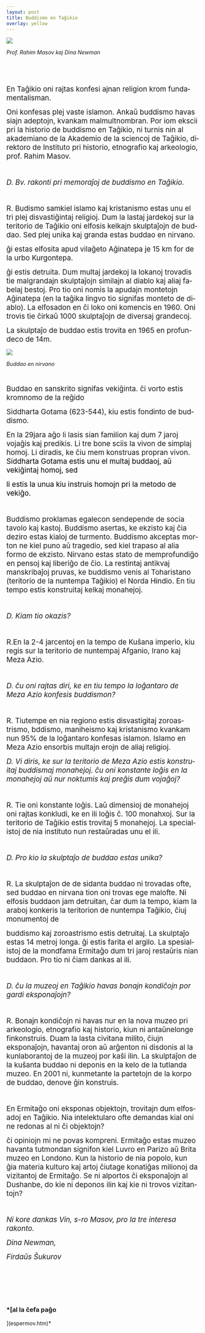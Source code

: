 ```yaml
---
layout: post
title: Buddismo en Taĝikio
overlay: yellow
---
```


<div class="Section1">

<span style="font-size:18.0pt;mso-ansi-language:EN-US"><span style="mso-spacerun:yes"></span><span lang="EN-US">![](buddismo.files/image002.jpg)</span></span>

<span lang="EN-US" style="font-size:18.0pt;mso-ansi-language:
EN-US"><span style="mso-spacerun:yes">
</span><span style="mso-spacerun:yes"></span><span style="mso-spacerun:yes"></span></span>*<span lang="EN-US" style="mso-ansi-language:EN-US">Prof.
<span class="SpellE">Rahim</span> <span class="SpellE">Masov</span>
<span class="SpellE">kaj</span> Dina Newman</span>*

<span lang="EN-US" style="font-size:18.0pt;mso-ansi-language:
EN-US"></span>

 

<span lang="EN-US" style="font-size:18.0pt;mso-ansi-language:
EN-US"><span style="mso-spacerun:yes">
</span><span class="SpellE"></span>

<span lang="EN-US" style="font-size:16.0pt;mso-ansi-language:
EN-US"></span>

 

<span lang="EN-US" style="font-size:14.0pt;mso-ansi-language:
EN-US">En Taĝikio <span class="SpellE">oni</span>
<span class="SpellE">rajtas</span> <span class="SpellE">konfesi</span>
<span class="SpellE">ajnan</span> religion
<span class="SpellE">krom</span>
<span class="SpellE">fundamentalisman</span>.</span>

<span class="SpellE"><span lang="EN-US" style="font-size:14.0pt;
mso-ansi-language:EN-US">Oni</span></span><span lang="EN-US" style="font-size:
14.0pt;mso-ansi-language:EN-US"> <span class="SpellE">konfesas</span>
<span class="SpellE">plej</span> <span class="SpellE">vaste</span>
<span class="SpellE">islamon</span>. <span class="SpellE">Ankaŭ</span>
<span class="SpellE">buddismo</span> <span class="SpellE">havas</span>
<span class="SpellE">siajn</span> <span class="SpellE">adeptojn</span>,
<span class="SpellE">kvankam</span>
<span class="SpellE">malmultnombran</span>.
<span class="SpellE">Por</span> <span class="SpellE">iom</span>
<span class="SpellE">ekscii</span> <span class="SpellE">pri</span> la
<span class="SpellE">historio</span> de
<span class="SpellE">buddismo</span> en Taĝikio,
<span class="SpellE">ni</span> <span class="SpellE">turnis</span>
<span class="SpellE">nin</span> al
<span class="SpellE">akademiano</span> de la
<span class="SpellE">Akademio</span> de la
<span class="SpellE">sciencoj</span> de Taĝikio,
<span class="SpellE">direktoro</span> de
<span class="SpellE">Instituto</span> <span class="SpellE">pri</span>
<span class="SpellE">historio</span>,
<span class="SpellE">etnografio</span> <span class="SpellE">kaj</span>
<span class="SpellE">arkeologio</span>,
<span class="SpellE">prof</span>. <span class="SpellE">Rahim</span>
<span class="SpellE">Masov</span>.</span>

<span lang="EN-US" style="font-size:14.0pt;mso-ansi-language:
EN-US"></span>

 

*<span lang="EN-US" style="font-size:14.0pt;mso-ansi-language:EN-US">D.<span style="mso-spacerun:yes">
</span><span class="SpellE">Bv</span>.
<span class="SpellE">rakonti</span> <span class="SpellE">pri</span>
<span class="SpellE">memoraĵoj</span> de
<span class="SpellE">buddismo</span> en Taĝikio.</span>*

<span lang="EN-US" style="font-size:14.0pt;mso-ansi-language:
EN-US"></span>

 

<span lang="EN-US" style="font-size:14.0pt;mso-ansi-language:
EN-US">R.<span style="mso-spacerun:yes">
</span><span class="SpellE">Budismo</span>
<span class="SpellE">samkiel</span> <span class="SpellE">islamo</span>
<span class="SpellE">kaj</span> <span class="SpellE">kristanismo</span>
<span class="SpellE">estas</span> <span class="SpellE">unu</span> el tri
<span class="SpellE">plej</span>
<span class="SpellE">disvastiĝintaj</span>
<span class="SpellE">religioj</span>. <span class="SpellE">Dum</span> la
<span class="SpellE">lastaj</span> <span class="SpellE">jardekoj</span>
<span class="SpellE">sur</span> la <span class="SpellE">teritorio</span>
de Taĝikio <span class="SpellE">oni</span>
<span class="SpellE">elfosis</span> <span class="SpellE">kelkajn</span>
<span class="SpellE">skulptaĵojn</span> de
<span class="SpellE">buddao</span>. <span class="SpellE">Sed</span>
<span class="SpellE">plej</span>
<span class="SpellE">unika</span><span style="mso-spacerun:yes">
</span><span class="SpellE">kaj</span>
<span class="SpellE">granda</span><span style="mso-spacerun:yes">
</span><span class="SpellE">estas</span>
<span class="SpellE">buddao</span> en
<span class="SpellE">nirvano</span>.</span>

<span class="SpellE"><span lang="EN-US" style="font-size:14.0pt;
mso-ansi-language:EN-US">ĝi</span></span><span lang="EN-US" style="font-size:
14.0pt;mso-ansi-language:EN-US"> <span class="SpellE">estas</span>
<span class="SpellE">elfosita</span> <span class="SpellE">apud</span>
<span class="SpellE">vilaĝeto</span>
<span class="SpellE">Aĝinatepa</span> <span class="SpellE">je</span> 15
km for de la <span class="SpellE">urbo</span>
<span class="SpellE">Kurgontepa</span>.</span>

<span class="SpellE"><span lang="EN-US" style="font-size:14.0pt;
mso-ansi-language:EN-US">ĝi</span></span><span lang="EN-US" style="font-size:
14.0pt;mso-ansi-language:EN-US"> <span class="SpellE">estis</span>
<span class="SpellE">detruita</span>. <span class="SpellE">Dum</span>
<span class="SpellE">multaj</span> <span class="SpellE">jardekoj</span>
la <span class="SpellE">lokanoj</span>
<span class="SpellE">trovadis</span> tie
<span class="SpellE">malgrandajn</span>
<span class="SpellE">skulptaĵojn</span>
<span class="SpellE">similajn</span> al
<span class="SpellE">diablo</span> <span class="SpellE">kaj</span>
<span class="SpellE">aliaj</span> <span class="SpellE">fabelaj</span>
<span class="SpellE">bestoj</span>. Pro <span class="SpellE">tio</span>
<span class="SpellE">oni</span> <span class="SpellE">nomis</span> la
<span class="SpellE">apudajn</span>
<span class="SpellE">montetojn</span>
<span class="SpellE">Aĝinatepa</span> (en la
<span class="SpellE">taĝika</span>
<span class="SpellE">lingvo</span><span style="mso-spacerun:yes">
</span><span class="SpellE">tio</span>
<span class="SpellE">signifas</span>
<span style="mso-spacerun:yes"></span><span class="SpellE">monteto</span>
de <span class="SpellE">diablo</span>).<span style="mso-spacerun:yes">
</span><span style="mso-spacerun:yes"></span>La
<span class="SpellE">elfosadon</span> en <span class="SpellE">ĉi</span>
<span class="SpellE">loko</span>
<span class="SpellE">oni</span><span style="mso-spacerun:yes">
</span><span class="SpellE">komencis</span> en 1960.
<span class="SpellE">Oni</span> <span class="SpellE">trovis</span> tie
<span class="SpellE">ĉirkaŭ</span> 1000
<span class="SpellE">skulptaĵojn</span> de
<span class="SpellE">diversaj</span>
<span class="SpellE">grandecoj</span>. </span>

<span lang="EN-US" style="font-size:14.0pt;mso-ansi-language:
EN-US">La <span class="SpellE">skulptaĵo</span> de
<span class="SpellE">buddao</span><span style="mso-spacerun:yes">
</span><span class="SpellE">estis</span>
<span class="SpellE">trovita</span> en 1965 en
<span class="SpellE">profundeco</span> de 14m. </span>

<span lang="DE" style="font-size:14.0pt;mso-ansi-language:
DE">![](buddismo.files/image004.jpg)</span>

<span lang="DE" style="font-size:14.0pt;mso-ansi-language:
DE"><span style="mso-spacerun:yes">
</span></span>*<span lang="DE" style="mso-ansi-language:DE">Buddao en
nirvano</span>*

*<span lang="DE" style="mso-ansi-language:DE"></span>*

 

<span lang="DE" style="font-size:14.0pt;mso-ansi-language:
DE">Buddao en sanskrito signifas<span style="mso-spacerun:yes">
</span>vekiĝinta.
</span><span class="SpellE"><span lang="EN-US" style="font-size:14.0pt;mso-ansi-language:
EN-US">ĉi</span></span><span lang="EN-US" style="font-size:14.0pt;mso-ansi-language:
EN-US"> <span class="SpellE">vorto</span>
<span class="SpellE">estis</span> <span class="SpellE">kromnomo</span>
de la <span class="SpellE">reĝido</span> </span>

<span class="SpellE"><span lang="EN-US" style="font-size:14.0pt;
mso-ansi-language:EN-US">Siddharta</span></span><span lang="EN-US" style="font-size:14.0pt;mso-ansi-language:EN-US">
<span class="SpellE">Gotama</span> (623-544),
<span class="SpellE">kiu</span> <span class="SpellE">estis</span>
<span class="SpellE">fondinto</span> de
<span class="SpellE">buddismo</span>.</span>

<span lang="EN-US" style="font-size:14.0pt;mso-ansi-language:EN-US">En
la 29jara <span class="SpellE">aĝo</span> <span class="SpellE">li</span>
<span class="SpellE">lasis</span> <span class="SpellE">sian</span>
<span class="SpellE">familion</span> <span class="SpellE">kaj</span>
<span class="SpellE">dum</span> 7 <span class="SpellE">jaroj</span>
<span class="SpellE">vojaĝis</span> <span class="SpellE">kaj</span>
<span class="SpellE">predikis</span>. Li <span class="SpellE">tre</span>
bone <span class="SpellE">sciis</span> la
<span class="SpellE">vivon</span> de <span class="SpellE">simplaj</span>
<span class="SpellE">homoj</span>. Li
<span class="SpellE">diradis</span>, <span class="SpellE">ke</span>
<span class="SpellE">ĉiu</span> <span class="SpellE">mem</span>
<span class="SpellE">konstruas</span>
<span class="SpellE">propran</span> <span class="SpellE">vivon</span>.
<span class="SpellE"><span style="color:black">Siddharta</span></span><span style="color:black">
<span class="SpellE">Gotama</span></span>
<span class="SpellE"><span style="color:black">estis</span></span><span style="color:black">
<span class="SpellE">unu</span> el <span class="SpellE">multaj</span>
<span class="SpellE">buddaoj</span>, aŭ
<span class="SpellE">vekiĝintaj</span>
<span class="SpellE">homoj</span>,
<span class="SpellE">sed</span></span></span>

<span class="SpellE"><span lang="EN-US" style="font-size:14.0pt;color:black;mso-ansi-language:
EN-US">li</span></span><span lang="EN-US" style="font-size:14.0pt;color:black;
mso-ansi-language:EN-US"> <span class="SpellE">estis</span> la
<span class="SpellE">unua</span> <span class="SpellE">kiu</span>
<span class="SpellE">instruis</span> <span class="SpellE">homojn</span>
<span class="SpellE">pri</span> la <span class="SpellE">metodo</span> de
<span class="SpellE">vekiĝo</span>.</span>

<span lang="EN-US" style="font-size:14.0pt;mso-ansi-language:
EN-US"></span>

 

<span class="SpellE"><span lang="EN-US" style="font-size:14.0pt;
mso-ansi-language:EN-US">Buddismo</span></span><span lang="EN-US" style="font-size:14.0pt;mso-ansi-language:EN-US">
<span class="SpellE">proklamas</span>
<span class="SpellE">egalecon</span>
<span class="SpellE">sendepende</span> de
<span style="mso-spacerun:yes"></span><span class="SpellE">socia</span>
<span class="SpellE">tavolo</span> <span class="SpellE">kaj</span>
<span class="SpellE">kastoj</span>.
<span style="mso-spacerun:yes"></span><span class="SpellE">Buddismo</span>
<span class="SpellE">asertas</span>, <span class="SpellE">ke</span>
<span class="SpellE">ekzisto</span> <span class="SpellE">kaj</span>
<span class="SpellE">ĉia</span> <span class="SpellE">deziro</span>
<span class="SpellE">estas</span> <span class="SpellE">kialoj</span> de
<span class="SpellE">turmento</span>.
<span class="SpellE">Buddismo</span>
<span class="SpellE">akceptas</span> <span class="SpellE">morton</span>
<span class="SpellE">ne</span> <span class="SpellE">kiel</span>
<span class="SpellE">puno</span> aŭ
<span class="SpellE">tragedio</span>, <span class="SpellE">sed</span>
<span class="SpellE">kiel</span> <span class="SpellE">trapaso</span> al
<span class="SpellE">alia</span> <span class="SpellE">formo</span> de
<span class="SpellE">ekzisto</span>. <span class="SpellE">Nirvano</span>
<span class="SpellE">estas</span> <span class="SpellE">stato</span> de
<span class="SpellE">memprofundiĝo</span><span style="mso-spacerun:yes">
</span>en <span class="SpellE">pensoj</span>
<span class="SpellE">kaj</span> <span class="SpellE">liberiĝo</span> de
<span class="SpellE">ĉio</span>. La
<span class="SpellE">restintaj</span>
<span class="SpellE">antikvaj</span>
<span class="SpellE">manskribaĵoj</span>
<span class="SpellE">pruvas</span>, <span class="SpellE">ke</span>
<span class="SpellE">buddismo</span> <span class="SpellE">venis</span>
al <span class="SpellE">Toharistano</span>
(<span class="SpellE">teritorio</span> de la
<span class="SpellE">nuntempa</span> Taĝikio) el
<span class="SpellE">Norda</span> <span class="SpellE">Hindio</span>. En
<span class="SpellE">tiu</span> tempo <span class="SpellE">estis</span>
<span class="SpellE">konstruitaj</span>
<span class="SpellE">kelkaj</span>
<span class="SpellE">monahejoj</span>.</span>

<span lang="EN-US" style="font-size:14.0pt;mso-ansi-language:
EN-US"></span>

 

*<span lang="EN-US" style="font-size:14.0pt;mso-ansi-language:EN-US">D.<span style="mso-spacerun:yes">
</span><span class="SpellE">Kiam</span> <span class="SpellE">tio</span>
<span class="SpellE">okazis</span>?</span>*

<span lang="EN-US" style="font-size:14.0pt;mso-ansi-language:
EN-US"></span>

 

<span lang="EN-US" style="font-size:14.0pt;mso-ansi-language:
EN-US">R.<span style="mso-spacerun:yes"></span>En la 2-4
<span class="SpellE">jarcentoj</span> en la tempo
de<span style="mso-spacerun:yes">
</span><span class="SpellE">Kuŝana</span>
<span class="SpellE">imperio</span>, <span class="SpellE">kiu</span>
<span class="SpellE">regis</span> <span class="SpellE">sur</span> la
<span class="SpellE">teritorio</span> de
<span class="SpellE">nuntempaj</span>
<span class="SpellE">Afganio</span>, <span class="SpellE">Irano</span>
<span class="SpellE">kaj</span> Meza
<span class="SpellE">Azio</span>.</span>

<span lang="EN-US" style="font-size:14.0pt;mso-ansi-language:
EN-US"></span>

 

*<span lang="EN-US" style="font-size:14.0pt;mso-ansi-language:EN-US">D.<span style="mso-spacerun:yes">
</span><span class="SpellE">ĉu</span> <span class="SpellE">oni</span>
<span class="SpellE">rajtas</span> <span class="SpellE">diri</span>,
<span class="SpellE">ke</span> en <span class="SpellE">tiu</span> tempo
la <span class="SpellE">loĝantaro</span> de Meza
<span class="SpellE">Azio</span> <span class="SpellE">konfesis</span>
<span class="SpellE">buddismon</span>?</span>*

<span lang="EN-US" style="font-size:14.0pt;mso-ansi-language:
EN-US"></span>

 

<span lang="EN-US" style="font-size:14.0pt;mso-ansi-language:
EN-US">R.<span style="mso-spacerun:yes">
</span><span class="SpellE">Tiutempe</span> en
<span class="SpellE">nia</span> <span class="SpellE">regiono</span>
<span class="SpellE">estis</span>
<span class="SpellE">disvastigitaj</span>
<span class="SpellE">zoroastrismo</span>,
<span class="SpellE">bddismo</span>,
<span class="SpellE">maniheismo</span> <span class="SpellE">kaj</span>
<span class="SpellE">kristanismo</span><span style="mso-spacerun:yes">
</span><span class="SpellE">kvankam</span> nun 95% de la
<span class="SpellE">loĝantaro</span>
<span class="SpellE">konfesas</span>
<span class="SpellE">islamon</span>. <span class="SpellE">Islamo</span>
en Meza <span class="SpellE">Azio</span>
<span class="SpellE">ensorbis</span> <span class="SpellE">multajn</span>
<span class="SpellE">erojn</span> de <span class="SpellE">aliaj</span>
<span class="SpellE">religioj</span>.</span>

*<span lang="EN-US" style="font-size:14.0pt;mso-ansi-language:EN-US">D.<span style="mso-spacerun:yes">
</span>Vi <span class="SpellE">diris</span>,
<span class="SpellE">ke</span> <span class="SpellE">sur</span> la
<span class="SpellE">teritorio</span> de Meza
<span class="SpellE">Azio</span> <span class="SpellE">estis</span>
<span class="SpellE">konstruitaj</span>
<span class="SpellE">buddismaj</span>
<span class="SpellE">monahejoj</span>. <span class="SpellE">ĉu</span>
<span class="SpellE">oni</span> <span class="SpellE">konstante</span>
<span class="SpellE">loĝis</span> en la
<span class="SpellE">monahejoj</span> aŭ <span class="SpellE">nur</span>
<span class="SpellE">noktumis</span>
<span class="SpellE">kaj</span><span style="mso-spacerun:yes">
</span><span class="SpellE">preĝis</span>
<span class="SpellE">dum</span></span>*<span lang="EN-US" style="font-size:14.0pt;
mso-ansi-language:EN-US">
<span class="SpellE">*vojaĝoj*</span>*?*</span>

<span lang="EN-US" style="font-size:14.0pt;mso-ansi-language:
EN-US"></span>

 

<span lang="EN-US" style="font-size:14.0pt;mso-ansi-language:
EN-US">R.<span style="mso-spacerun:yes"> </span>Tie
<span class="SpellE">oni</span> <span class="SpellE">konstante</span>
<span class="SpellE">loĝis</span>. <span class="SpellE">Laŭ</span>
<span class="SpellE">dimensioj</span> de
<span class="SpellE">monahejoj</span> <span class="SpellE">oni</span>
<span class="SpellE">rajtas</span> <span class="SpellE">konkludi</span>,
<span class="SpellE">ke</span> en <span class="SpellE">ili</span>
<span class="SpellE">loĝis</span> <span class="SpellE">ĉ</span>. 100
<span class="SpellE">monahxoj</span>. <span class="SpellE">Sur</span> la
<span class="SpellE">teritorio</span> de Taĝikio
<span class="SpellE">estis</span> <span class="SpellE">trovitaj</span> 5
<span class="SpellE">monahejoj</span>. La
<span class="SpellE">specialistoj</span>
de<span style="mso-spacerun:yes"> </span><span class="SpellE">nia</span>
<span class="SpellE">instituto</span> nun
<span class="SpellE">restaŭradas</span>
<span class="SpellE">unu</span><span style="mso-spacerun:yes"> </span>el
<span class="SpellE">ili</span>.</span>

<span lang="EN-US" style="font-size:14.0pt;mso-ansi-language:
EN-US"></span>

 

*<span lang="EN-US" style="font-size:14.0pt;mso-ansi-language:EN-US">D.<span style="mso-spacerun:yes">
</span>Pro <span class="SpellE">kio</span> la
<span class="SpellE">skulptaĵo</span> de
<span class="SpellE">buddao</span> <span class="SpellE">estas</span>
<span class="SpellE">unika</span>?</span>*

<span lang="EN-US" style="font-size:14.0pt;mso-ansi-language:
EN-US"></span>

 

<span lang="EN-US" style="font-size:14.0pt;mso-ansi-language:
EN-US">R.<span style="mso-spacerun:yes"> </span>La
<span class="SpellE">skulptaĵon</span> de<span style="mso-spacerun:yes">
</span><span class="SpellE">de</span>
<span class="SpellE">sidanta</span> <span class="SpellE">buddao</span>
<span class="SpellE">ni</span> <span class="SpellE">trovadas</span>
<span class="SpellE">ofte</span>, <span class="SpellE">sed</span>
<span class="SpellE">buddao</span> en nirvana
<span class="SpellE">tion</span> <span class="SpellE">oni</span>
<span class="SpellE">trovas</span> <span class="SpellE">ege</span>
<span class="SpellE">malofte</span>. Ni
<span class="SpellE">elfosis</span> <span class="SpellE">buddaon</span>
jam <span class="SpellE">detruitan</span>,
<span class="SpellE">ĉar</span> <span class="SpellE">dum</span> la
tempo, <span class="SpellE">kiam</span> la
<span class="SpellE">araboj</span> <span class="SpellE">konkeris</span>
la <span class="SpellE">teritorion</span> de
<span class="SpellE">nuntempa</span> Taĝikio,
<span class="SpellE">ĉiuj</span> <span class="SpellE">monumentoj</span>
de </span>

<span class="SpellE"><span lang="EN-US" style="font-size:14.0pt;
mso-ansi-language:EN-US">buddismo</span></span><span lang="EN-US" style="font-size:14.0pt;mso-ansi-language:EN-US">
<span class="SpellE">kaj</span> <span class="SpellE">zoroastrismo</span>
<span class="SpellE">estis</span>
<span class="SpellE">detruitaj</span>.<span style="mso-spacerun:yes">
</span>La <span class="SpellE">skulptaĵo</span>
<span style="mso-spacerun:yes"></span><span class="SpellE">estas</span>
14 <span class="SpellE">metroj</span> <span class="SpellE">longa</span>.
<span class="SpellE">ĝi</span> <span class="SpellE">estis</span>
<span class="SpellE">farita</span> el
<span class="SpellE">argilo</span>. La
<span class="SpellE">spesialistoj</span> de la
<span class="SpellE">mondfama</span>
<span class="SpellE">Ermitaĝo</span> <span class="SpellE">dum</span>
tri <span class="SpellE">jaroj</span><span style="mso-spacerun:yes">
</span><span class="SpellE">restaŭris</span>
<span class="SpellE">nian</span> <span class="SpellE">buddaon</span>.
Pro <span class="SpellE">tio</span> <span class="SpellE">ni</span>
<span class="SpellE">ĉiam</span> <span class="SpellE">dankas</span> al
<span class="SpellE">ili</span>.</span>

<span lang="EN-US" style="font-size:14.0pt;mso-ansi-language:
EN-US"></span>

 

*<span lang="EN-US" style="font-size:14.0pt;mso-ansi-language:EN-US">D.<span style="mso-spacerun:yes">
</span><span class="SpellE">ĉu</span> la
<span class="SpellE">muzeoj</span> en Taĝikio
<span class="SpellE">havas</span> <span class="SpellE">bonajn</span>
<span class="SpellE">kondiĉojn</span> <span class="SpellE">por</span>
<span class="SpellE">gardi</span>
<span class="SpellE">eksponaĵojn</span>?</span>*

<span lang="EN-US" style="font-size:14.0pt;mso-ansi-language:
EN-US"></span>

 

<span lang="EN-US" style="font-size:14.0pt;mso-ansi-language:
EN-US">R.
<span style="mso-spacerun:yes"></span><span class="SpellE">Bonajn</span>
<span class="SpellE">kondiĉojn</span> <span class="SpellE">ni</span>
<span class="SpellE">havas</span> <span class="SpellE">nur</span> en la
nova <span class="SpellE">muzeo</span> <span class="SpellE">pri</span>
<span class="SpellE">arkeologio</span>,
<span class="SpellE">etnografio</span> <span class="SpellE">kaj</span>
<span class="SpellE">historio</span>, <span class="SpellE">kiun</span>
<span class="SpellE">ni</span> <span class="SpellE">antaŭnelonge</span>
<span class="SpellE">finkonstruis</span>.
<span class="SpellE">Duam</span> la <span class="SpellE">lasta</span>
<span class="SpellE">civitana</span> <span class="SpellE">milito</span>,
<span class="SpellE">ĉiujn</span>
<span class="SpellE">eksponaĵojn</span>,
<span class="SpellE">havantaj</span> <span class="SpellE">oron</span> aŭ
<span class="SpellE">arĝenton</span> <span class="SpellE">ni</span>
<span class="SpellE">disdonis</span> al la
<span class="SpellE">kunlaborantoj</span> de la
<span class="SpellE">muzeoj</span> <span class="SpellE">por</span>
<span class="SpellE">kaŝi</span> <span class="SpellE">ilin</span>. La
<span class="SpellE">skulptaĵon</span> de la
<span class="SpellE">kuŝanta</span> <span class="SpellE">buddao</span>
<span class="SpellE">ni</span> <span class="SpellE">deponis</span> en la
<span class="SpellE">kelo</span> de la
<span class="SpellE">tutlanda</span> <span class="SpellE">muzeo</span>.
En 2001 <span class="SpellE">ni</span>,
<span class="SpellE">kunmetante</span> la
<span class="SpellE">partetojn</span> de la
<span class="SpellE">korpo</span> de <span class="SpellE">buddao</span>,
<span class="SpellE">denove</span> <span class="SpellE">ĝin</span>
<span class="SpellE">konstruis</span>.</span>

<span lang="EN-US" style="font-size:14.0pt;mso-ansi-language:
EN-US"></span>

 

<span lang="EN-US" style="font-size:14.0pt;mso-ansi-language:
EN-US">En <span class="SpellE">Ermitaĝo</span>
<span class="SpellE">oni</span> <span class="SpellE">eksponas</span>
<span class="SpellE">objektojn</span>,
<span class="SpellE">trovitajn</span> <span class="SpellE">dum</span>
<span class="SpellE">elfosadoj</span> en Taĝikio.
<span class="SpellE">Nia</span>
<span class="SpellE">intelektularo</span>
<span class="SpellE">ofte</span> <span class="SpellE">demandas</span>
<span class="SpellE">kial</span> <span class="SpellE">oni</span>
<span class="SpellE">ne</span> <span class="SpellE">redonas</span> al
<span class="SpellE">ni</span> <span class="SpellE">ĉi</span>
<span class="SpellE">objektojn</span>?</span>

<span class="SpellE"><span lang="EN-US" style="font-size:14.0pt;
mso-ansi-language:EN-US">ĉi</span></span><span lang="EN-US" style="font-size:
14.0pt;mso-ansi-language:EN-US"> <span class="SpellE">opiniojn</span> mi
<span class="SpellE">ne</span> <span class="SpellE">povas</span>
<span class="SpellE">kompreni</span>.
<span class="SpellE">Ermitaĝo</span> <span class="SpellE">estas</span>
<span class="SpellE">muzeo</span>
<span class="SpellE">havanta</span><span style="mso-spacerun:yes">
</span><span class="SpellE">tutmondan</span>
<span class="SpellE">signifon</span> <span class="SpellE">kiel</span>
<span class="SpellE">Luvro</span> en <span class="SpellE">Parizo</span>
aŭ Brita <span class="SpellE">muzeo</span> en
<span class="SpellE">Londono</span>. Kun la
<span class="SpellE">historio</span> de <span class="SpellE">nia</span>
<span class="SpellE">popolo</span>, kun <span class="SpellE">ĝia</span>
<span class="SpellE">materia</span> <span class="SpellE">kulturo</span>
<span class="SpellE">kaj</span> <span class="SpellE">artoj</span>
<span class="SpellE">ĉiutage</span>
<span class="SpellE">konatiĝas</span>
<span class="SpellE">milionoj</span> <span class="SpellE">da</span>
<span class="SpellE">vizitantoj</span> de
<span class="SpellE">Ermitaĝo</span>. Se <span class="SpellE">ni</span>
<span class="SpellE">alportos</span> <span class="SpellE">ĉi</span>
<span class="SpellE">eksponaĵojn</span> al Dushanbe, do
<span class="SpellE">kie</span> <span class="SpellE">ni</span>
<span class="SpellE">deponos</span>
<span class="SpellE">ilin</span><span style="mso-spacerun:yes">
</span><span class="SpellE">kaj</span><span style="mso-spacerun:yes">
</span><span class="SpellE">kie</span> <span class="SpellE">ni</span>
<span class="SpellE">trovos</span>
<span class="SpellE">vizitantojn</span>?</span>

<span lang="EN-US" style="font-size:14.0pt;mso-ansi-language:
EN-US"></span>

 

*<span lang="EN-US" style="font-size:14.0pt;mso-ansi-language:EN-US">Ni
<span class="SpellE">kore</span> <span class="SpellE">dankas</span>
<span class="SpellE">Vin</span>, s-<span class="SpellE">ro</span>
<span class="SpellE">Masov</span>,<span style="mso-spacerun:yes">
</span>pro la <span class="SpellE">tre</span>
<span class="SpellE">interesa</span>
<span class="SpellE">rakonto</span>. </span>*

*<span lang="EN-US" style="font-size:14.0pt;mso-ansi-language:EN-US"><span style="mso-spacerun:yes">
</span><span style="mso-spacerun:yes"></span><span style="mso-spacerun:yes"></span><span style="mso-spacerun:yes"></span>Dina
Newman,</span>*

*<span lang="EN-US" style="font-size:14.0pt;mso-ansi-language:EN-US"><span style="mso-spacerun:yes">
</span><span style="mso-spacerun:yes"></span><span style="mso-spacerun:yes"></span><span class="SpellE">Firdaŭs</span>
<span class="SpellE">Ŝukurov</span> </span>*

<span lang="EN-US" style="font-size:14.0pt;mso-ansi-language:EN-US"></span>

 

<span lang="EN-US" style="font-size:14.0pt;mso-ansi-language:EN-US"><span style="mso-spacerun:yes">
</span></span>

<span lang="EN-US" style="font-size:14.0pt;mso-ansi-language:EN-US"></span>

 

<span lang="EN-US" style="font-size:14.0pt;mso-ansi-language:
EN-US"></span>

 

</div>

### *[al la ĉefa paĝo  
](espermov.htm)*
